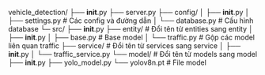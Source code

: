 vehicle_detection/
├── __init__.py
├── server.py
├── config/
│   ├── __init__.py
│   ├── settings.py          # Các config và đường dẫn
│   └── database.py         # Cấu hình database
└─ src/
  ├── __init__.py
  ├── entity/             # Đổi tên từ entities sang entity
  │   ├── __init__.py
  │   ├── base.py        # Base model
  │   └── traffic.py     # Gộp các model liên quan traffic
  ├── service/           # Đổi tên từ services sang service
  │   ├── __init__.py
  │   └── traffic_service.py
  └── model/             # Đổi tên từ models sang model
      ├── __init__.py
      ├── yolo_model.py
      └── yolov8n.pt     # File model